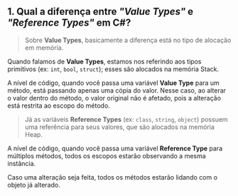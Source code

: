 ## 1. Qual a diferença entre _"Value Types"_ e _"Reference Types"_ em C#?

> Sobre **Value Types**, basicamente a diferença está no tipo de alocação em memória.

Quando falamos de **Value Types**, estamos nos referindo aos tipos primitivos (ex: `int`, `bool`, `struct`); esses são alocados na memória Stack.

A nível de código, quando você passa uma variável **Value Type** para um método, está passando apenas uma cópia do valor. Nesse caso, ao alterar o valor dentro do método, o valor original não é afetado, pois a alteração está restrita ao escopo do método.

> Já as variáveis **Reference Types** (ex: `class`, `string`, `object`) possuem uma referência para seus valores, que são alocados na memória Heap.

A nível de código, quando você passa uma variável **Reference Type** para múltiplos métodos, todos os escopos estarão observando a mesma instância.

Caso uma alteração seja feita, todos os métodos estarão lidando com o objeto já alterado.
